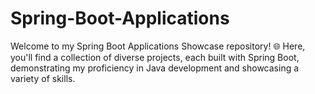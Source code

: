 # Spring-Boot-Applications
Welcome to my Spring Boot Applications Showcase repository! 🌐 Here, you'll find a collection of diverse projects, each built with Spring Boot, demonstrating my proficiency in Java development and showcasing a variety of skills.
